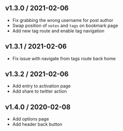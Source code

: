 ## v1.3.0 / 2021-02-06

- Fix grabbing the wrong username for post author
- Swap position of `notes` and `tags` on bookmark page
- Add new tag route and enable tag navigation

## v1.3.1 / 2021-02-06

- Fix issue with navigate from tags route back home

## v1.3.2 / 2021-02-06

- Add entry to activation page
- Add share to twitter action

## v1.4.0 / 2020-02-08

- Add options page
- Add header back button
